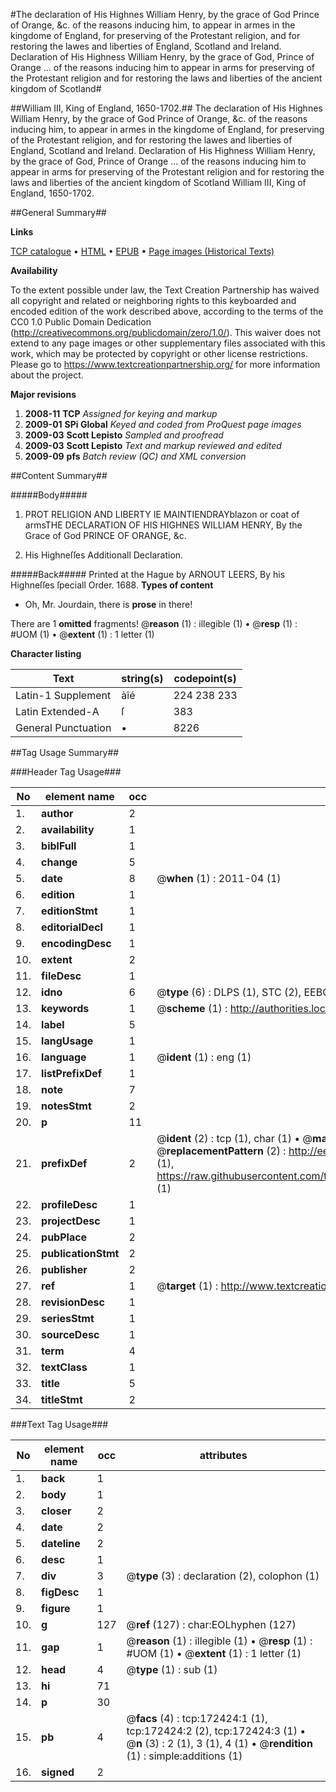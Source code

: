 #The declaration of His Highnes William Henry, by the grace of God Prince of Orange, &c. of the reasons inducing him, to appear in armes in the kingdome of England, for preserving of the Protestant religion, and for restoring the lawes and liberties of England, Scotland and Ireland. Declaration of His Highness William Henry, by the grace of God, Prince of Orange ... of the reasons inducing him to appear in arms for preserving of the Protestant religion and for restoring the laws and liberties of the ancient kingdom of Scotland#

##William III, King of England, 1650-1702.##
The declaration of His Highnes William Henry, by the grace of God Prince of Orange, &c. of the reasons inducing him, to appear in armes in the kingdome of England, for preserving of the Protestant religion, and for restoring the lawes and liberties of England, Scotland and Ireland.
Declaration of His Highness William Henry, by the grace of God, Prince of Orange ... of the reasons inducing him to appear in arms for preserving of the Protestant religion and for restoring the laws and liberties of the ancient kingdom of Scotland
William III, King of England, 1650-1702.

##General Summary##

**Links**

[TCP catalogue](http://www.ota.ox.ac.uk/tcp/)  • 
[HTML](http://tei.it.ox.ac.uk/tcp/Texts-HTML/free/A96/A96540.html)  • 
[EPUB](http://tei.it.ox.ac.uk/tcp/Texts-EPUB/free/A96/A96540.epub) • 
[Page images (Historical Texts)](https://historicaltexts.jisc.ac.uk/eebo-45578511e)

**Availability**

To the extent possible under law, the Text Creation Partnership has waived all copyright and related or neighboring rights to this keyboarded and encoded edition of the work described above, according to the terms of the CC0 1.0 Public Domain Dedication (http://creativecommons.org/publicdomain/zero/1.0/). This waiver does not extend to any page images or other supplementary files associated with this work, which may be protected by copyright or other license restrictions. Please go to https://www.textcreationpartnership.org/ for more information about the project.

**Major revisions**

1. __2008-11__ __TCP__ *Assigned for keying and markup*
1. __2009-01__ __SPi Global__ *Keyed and coded from ProQuest page images*
1. __2009-03__ __Scott Lepisto__ *Sampled and proofread*
1. __2009-03__ __Scott Lepisto__ *Text and markup reviewed and edited*
1. __2009-09__ __pfs__ *Batch review (QC) and XML conversion*

##Content Summary##

#####Body#####

1. PROT RELIGION AND LIBERTY IE MAINTIENDRAYblazon or coat of armsTHE DECLARATION OF HIS HIGHNES WILLIAM HENRY, By the Grace of God PRINCE OF ORANGE, &c.

1. His Highneſſes Additionall Declaration.

#####Back#####
Printed at the Hague by ARNOUT LEERS, By his Highneſſes ſpeciall Order. 1688.
**Types of content**

  * Oh, Mr. Jourdain, there is **prose** in there!

There are 1 **omitted** fragments! 
 @__reason__ (1) : illegible (1)  •  @__resp__ (1) : #UOM (1)  •  @__extent__ (1) : 1 letter (1)

**Character listing**


|Text|string(s)|codepoint(s)|
|---|---|---|
|Latin-1 Supplement|àîé|224 238 233|
|Latin Extended-A|ſ|383|
|General Punctuation|•|8226|

##Tag Usage Summary##

###Header Tag Usage###

|No|element name|occ|attributes|
|---|---|---|---|
|1.|__author__|2||
|2.|__availability__|1||
|3.|__biblFull__|1||
|4.|__change__|5||
|5.|__date__|8| @__when__ (1) : 2011-04 (1)|
|6.|__edition__|1||
|7.|__editionStmt__|1||
|8.|__editorialDecl__|1||
|9.|__encodingDesc__|1||
|10.|__extent__|2||
|11.|__fileDesc__|1||
|12.|__idno__|6| @__type__ (6) : DLPS (1), STC (2), EEBO-CITATION (1), OCLC (1), VID (1)|
|13.|__keywords__|1| @__scheme__ (1) : http://authorities.loc.gov/ (1)|
|14.|__label__|5||
|15.|__langUsage__|1||
|16.|__language__|1| @__ident__ (1) : eng (1)|
|17.|__listPrefixDef__|1||
|18.|__note__|7||
|19.|__notesStmt__|2||
|20.|__p__|11||
|21.|__prefixDef__|2| @__ident__ (2) : tcp (1), char (1)  •  @__matchPattern__ (2) : ([0-9\-]+):([0-9IVX]+) (1), (.+) (1)  •  @__replacementPattern__ (2) : http://eebo.chadwyck.com/downloadtiff?vid=$1&page=$2 (1), https://raw.githubusercontent.com/textcreationpartnership/Texts/master/tcpchars.xml#$1 (1)|
|22.|__profileDesc__|1||
|23.|__projectDesc__|1||
|24.|__pubPlace__|2||
|25.|__publicationStmt__|2||
|26.|__publisher__|2||
|27.|__ref__|1| @__target__ (1) : http://www.textcreationpartnership.org/docs/. (1)|
|28.|__revisionDesc__|1||
|29.|__seriesStmt__|1||
|30.|__sourceDesc__|1||
|31.|__term__|4||
|32.|__textClass__|1||
|33.|__title__|5||
|34.|__titleStmt__|2||


###Text Tag Usage###

|No|element name|occ|attributes|
|---|---|---|---|
|1.|__back__|1||
|2.|__body__|1||
|3.|__closer__|2||
|4.|__date__|2||
|5.|__dateline__|2||
|6.|__desc__|1||
|7.|__div__|3| @__type__ (3) : declaration (2), colophon (1)|
|8.|__figDesc__|1||
|9.|__figure__|1||
|10.|__g__|127| @__ref__ (127) : char:EOLhyphen (127)|
|11.|__gap__|1| @__reason__ (1) : illegible (1)  •  @__resp__ (1) : #UOM (1)  •  @__extent__ (1) : 1 letter (1)|
|12.|__head__|4| @__type__ (1) : sub (1)|
|13.|__hi__|71||
|14.|__p__|30||
|15.|__pb__|4| @__facs__ (4) : tcp:172424:1 (1), tcp:172424:2 (2), tcp:172424:3 (1)  •  @__n__ (3) : 2 (1), 3 (1), 4 (1)  •  @__rendition__ (1) : simple:additions (1)|
|16.|__signed__|2||
